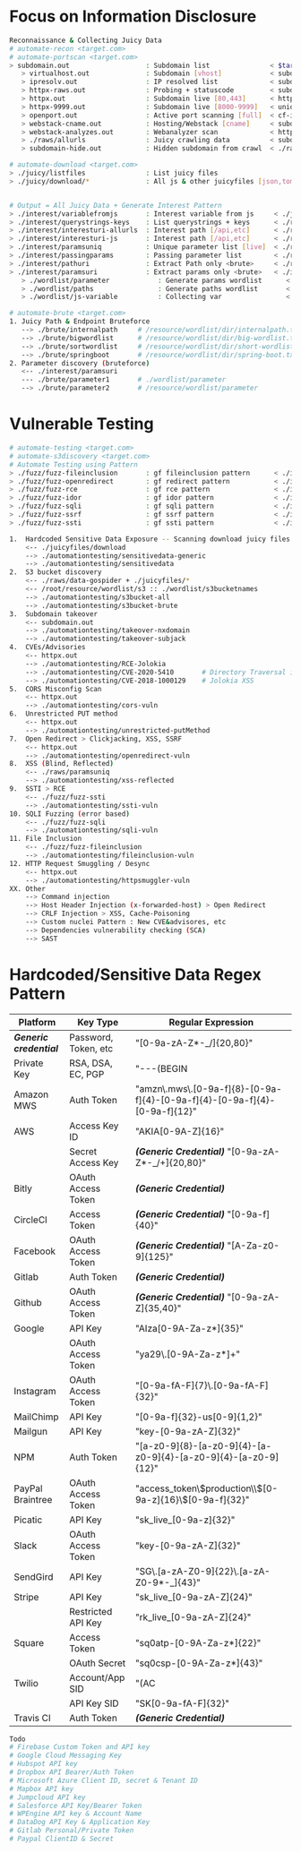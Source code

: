 # Focus on Information Disclosure
```bash
Reconnaissance & Collecting Juicy Data 
# automate-recon <target.com>
# automate-portscan <target.com>
> subdomain.out                   : Subdomain list               < $target
   > virtualhost.out              : Subdomain [vhost]            < subdomain.out 
   > ipresolv.out                 : IP resolved list             < subdomain.out
   > httpx-raws.out               : Probing + statuscode         < subdomain.out 
   > httpx.out                    : Subdomain live [80,443]      < httpx-raws.out 
   > httpx-9999.out               : Subdomain live [8000-9999]   < unique httpx.out::subdomain.out
   > openport.out                 : Active port scanning [full]  < cf-ipresolv.out
   > webstack-cname.out           : Hosting/Webstack [cname]     < subdomain.out   
   > webstack-analyzes.out        : Webanalyzer scan             < httpx.out
   > ./raws/allurls               : Juicy crawling data          < subdomain.out
   > subdomain-hide.out           : Hidden subdomain from crawl  < ./raws/allurls

# automate-download <target.com>
> ./juicy/listfiles               : List juicy files
> ./juicy/download/*              : All js & other juicyfiles [json,toml,etc]


# Output = All Juicy Data + Generate Interest Pattern
> ./interest/variablefromjs       : Interest variable from js     < ./juicyfiles/download/js*
> ./interest/querystrings-keys    : List querystrings + keys      < ./raws/allurls
> ./interest/interesturi-allurls  : Interest path [/api,etc]      < ./raws/allurls
> ./interest/interesturi-js       : Interest path [/api,etc]      < ./raws/data-gospider 
> ./interest/paramsuniq           : Unique parameter list [live]  < ./raws/allurls
> ./interest/passingparams        : Passing parameter list        < ./raws/allurls
> ./interest/pathuri              : Extract Path only <brute>     < ./raws/allurls
> ./interest/paramsuri            : Extract params only <brute>   < ./interest/paramsuniq
   > ./wordlist/parameter            : Generate params wordlist      < ./raws/allurls
   > ./wordlist/paths                : Generate paths wordlist       < ./raws/allurls * js
   > ./wordlist/js-variable          : Collecting var                < ./juicyfiles/download/js*
```

```bash
# automate-brute <target.com>
1. Juicy Path & Endpoint Bruteforce
   --> ./brute/internalpath     # /resource/wordlist/dir/internalpath.txt   <-- virtualhost.out
   --> ./brute/bigwordlist      # /resource/wordlist/dir/big-wordlist.txt   <-- ./interest/pathuri
   --> ./brute/sortwordlist     # /resource/wordlist/dir/short-wordlist.txt <-- ./interest/pathuri
   --> ./brute/springboot       # /resource/wordlist/dir/spring-boot.txt    <-- ./interest/pathuri
2. Parameter discovery (bruteforce)
   <-- ./interest/paramsuri
   --- ./brute/parameter1       # ./wordlist/parameter 
   --> ./brute/parameter2       # /resource/wordlist/parameter 
```


# Vulnerable Testing
```bash
# automate-testing <target.com>
# automate-s3discovery <target.com>
# Automate Testing using Pattern
> ./fuzz/fuzz-fileinclusion       : gf fileinclusion pattern      < ./interest/paramsuniq
> ./fuzz/fuzz-openredirect        : gf redirect pattern           < ./interest/paramsuniq
> ./fuzz/fuzz-rce                 : gf rce pattern                < ./interest/paramsuniq
> ./fuzz/fuzz-idor                : gf idor pattern               < ./interest/paramsuniq
> ./fuzz/fuzz-sqli                : gf sqli pattern               < ./interest/paramsuniq
> ./fuzz/fuzz-ssrf                : gf ssrf pattern               < ./interest/paramsuniq
> ./fuzz/fuzz-ssti                : gf ssti pattern               < ./interest/paramsuniq

1.  Hardcoded Sensitive Data Exposure -- Scanning download juicy files 
    <-- ./juicyfiles/download
    --> ./automationtesting/sensitivedata-generic
    --> ./automationtesting/sensitivedata
2.  S3 bucket discovery
    <-- ./raws/data-gospider + ./juicyfiles/*
    <-- /root/resource/wordlist/s3 :: ./wordlist/s3bucketnames
    --> ./automationtesting/s3bucket-all
    --> ./automationtesting/s3bucket-brute 
3.  Subdomain takeover
    <-- subdomain.out
    --> ./automationtesting/takeover-nxdomain
    --> ./automationtesting/takeover-subjack
4.  CVEs/Advisories
    <-- httpx.out
    --> ./automationtesting/RCE-Jolokia
    --> ./automationtesting/CVE-2020-5410       # Directory Traversal in Spring Cloud Config Server
    --> ./automationtesting/CVE-2018-1000129    # Jolokia XSS
5.  CORS Misconfig Scan 
    <-- httpx.out
    --> ./automationtesting/cors-vuln
6.  Unrestricted PUT method 
    <-- httpx.out
    --> ./automationtesting/unrestricted-putMethod
7.  Open Redirect > Clickjacking, XSS, SSRF
    <-- httpx.out
    --> ./automationtesting/openredirect-vuln
8.  XSS (Blind, Reflected)
    <-- ./raws/paramsuniq
    --> ./automationtesting/xss-reflected
9.  SSTI > RCE 
    <-- ./fuzz/fuzz-ssti
    --> ./automationtesting/ssti-vuln
10. SQLI Fuzzing (error based)
    <-- ./fuzz/fuzz-sqli
    --> ./automationtesting/sqli-vuln
11. File Inclusion
    <-- ./fuzz/fuzz-fileinclusion
    --> ./automationtesting/fileinclusion-vuln
12. HTTP Request Smuggling / Desync
    <-- httpx.out
    --> ./automationtesting/httpsmuggler-vuln
XX. Other 
    --> Command injection
    --> Host Header Injection (x-forwarded-host) > Open Redirect
    --> CRLF Injection > XSS, Cache-Poisoning
    --> Custom nuclei Pattern : New CVE&advisores, etc
    --> Dependencies vulnerability checking (SCA)
    --> SAST
```



# Hardcoded/Sensitive Data Regex Pattern
| Platform              | Key Type              | Regular Expression                                                           |
|-----------------------|--------------------   |----------------------------------------------------------------------------  |
| ***Generic credential***    | Password, Token, etc  | "[0-9a-zA-Z*-_/]{20,80}"                                               |
| Private Key           | RSA, DSA, EC, PGP     | "---(BEGIN|END)"                                                             |
| Amazon MWS            | Auth Token            | "amzn\\.mws\\.[0-9a-f]{8}-[0-9a-f]{4}-[0-9a-f]{4}-[0-9a-f]{4}-[0-9a-f]{12}"  |
| AWS                   | Access Key ID         | "AKIA[0-9A-Z]{16}"                                                           |
|                       | Secret Access Key     | ***(Generic Credential)*** "[0-9a-zA-Z*-_/+]{20,80}"                         |
| Bitly                 | OAuth Access Token    | ***(Generic Credential)***                                                   |
| CircleCI              | Access Token          | ***(Generic Credential)*** "[0-9a-f]{40}"                                    |
| Facebook              | OAuth Access Token    | ***(Generic Credential)*** "[A-Za-z0-9]{125}"                                |
| Gitlab                | Auth Token            | ***(Generic Credential)***                                                   |
| Github                | OAuth Access Token    | ***(Generic Credential)*** "[0-9a-zA-Z]{35,40}"                              |
| Google                | API Key               | "AIza[0-9A-Za-z*]{35}"                                                       |
|                       | OAuth Access Token    | "ya29\\.[0-9A-Za-z*]+"                                                       |
| Instagram             | OAuth Access Token    | "[0-9a-fA-F]{7}\\.[0-9a-fA-F]{32}"                                           |
| MailChimp             | API Key               | "[0-9a-f]{32}-us[0-9]{1,2}"                                                  |
| Mailgun               | API Key               | "key-[0-9a-zA-Z]{32}"                                                        |
| NPM                   | Auth Token            | "[a-z0-9]{8}-[a-z0-9]{4}-[a-z0-9]{4}-[a-z0-9]{4}-[a-z0-9]{12}"               |
| PayPal Braintree      | OAuth Access Token    | "access_token\\$production\\$[0-9a-z]{16}\\$[0-9a-f]{32}"                    |
| Picatic               | API Key               | "sk_live_[0-9a-z]{32}"                                                       |
| Slack                 | OAuth Access Token    | "key-[0-9a-zA-Z]{32}"                                                        |
| SendGird              | API Key               | "SG\\.[a-zA-Z0-9]{22}\\.[a-zA-Z0-9*-_]{43}"                                  |
| Stripe                | API Key               | "sk_live_[0-9a-zA-Z]{24}"                                                    |
|                       | Restricted API Key    | "rk_live_[0-9a-zA-Z]{24}"                                                    |
| Square                | Access Token          | "sq0atp-[0-9A-Za-z*]{22}"                                                    |
|                       | OAuth Secret          | "sq0csp-[0-9A-Za-z*]{43}"                                                    |
| Twilio                | Account/App SID       | "(AC|AP)[a-zA-Z0-9]{32}"                                                     |
|                       | API Key SID           | "SK[0-9a-fA-F]{32}"                                                          |
| Travis CI             | Auth Token            | ***(Generic Credential)***                                                   |



```bash
Todo
# Firebase Custom Token and API key
# Google Cloud Messaging Key
# Hubspot API key
# Dropbox API Bearer/Auth Token
# Microsoft Azure Client ID, secret & Tenant ID
# Mapbox API key 
# Jumpcloud API key
# Salesforce API Key/Bearer Token 
# WPEngine API key & Account Name
# DataDog API Key & Application Key
# Gitlab Personal/Private Token
# Paypal ClientID & Secret
```
